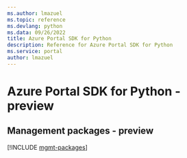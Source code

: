 ```yaml
---
ms.author: lmazuel
ms.topic: reference
ms.devlang: python
ms.data: 09/26/2022
title: Azure Portal SDK for Python
description: Reference for Azure Portal SDK for Python
ms.service: portal
author: lmazuel
---
```

# Azure Portal SDK for Python - preview

## Management packages - preview
[!INCLUDE [mgmt-packages](portal-mgmt-index.md)]
